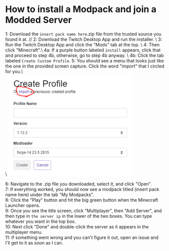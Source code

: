 # How to install a Modpack and join a Modded Server

1: Download the `insert pack name here`.zip file from the trusted source you found it at. //
2: Download the Twitch Desktop App and run the installer. \\
3: Run the Twitch Desktop App and click the "Mods" tab at the top.  \\
4: Then click "Minecraft".\\
4a: If a purple button labeled `install` appears, click that and proceed to step 4b, otherwise, go to step 4b anyway. \\
4b: Click the tab labeled `Create Custom Profile`.
5: You should see a menu that looks just like the one in the provided screen capture.  Click the word "import" that I circled for you.\\   
\\
![Screenshot](https://github.com/Pecant-Pie/modpackhelp/blob/master/modpackimportcircle.PNG)

6: Navigate to the .zip file you downloaded, select it, and click "Open".                                                          
7: If everything worked, you should now see a modpack titled (insert pack name here) under the tab "My Modpacks".                                                 
8: Click the "Play" button and hit the big green button when the Minecraft Launcher opens.                                         
9: Once you see the title screen, click "Multiplayer", then "Add Server", and then type in `the server ip` in the lower of the two boxes.  You can type whatever you want in the top box.                                                                         
10: Next click "Done" and double-click the server as it appears in the multiplayer menu.                                           
11: If something went wrong and you can't figure it out, open an issue and I'll get to it as soon as I can.                        

